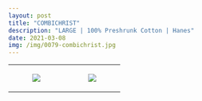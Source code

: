 ```yaml
---
layout: post
title: "COMBICHRIST"
description: "LARGE | 100% Preshrunk Cotton | Hanes"
date: 2021-03-08
img: /img/0079-combichrist.jpg
---
```




<table style="width:100%;"><tr><td style="vertical-align:top;">
      <figure class="tmblr-full" data-orig-height="2048" data-orig-width="1365" data-orig-src="https://concertshirts.netlify.app/shirts/0079/0079-01.jpg"><img src="https://64.media.tumblr.com/ccfb8dbf6dde6a45ec1b63d54cd87ee2/529388687a334c34-0f/s540x810/99be463de56b54ba5b8f773ca052e5bddcdc49b5.jpg" data-orig-height="2048" data-orig-width="1365" data-orig-src="https://concertshirts.netlify.app/shirts/0079/0079-01.jpg"/></figure></td>
    <td style="vertical-align:top;">
      <figure class="tmblr-full" data-orig-height="2048" data-orig-width="1365" data-orig-src="https://concertshirts.netlify.app/shirts/0079/0079-02.jpg"><img src="https://64.media.tumblr.com/c0b90bfc400a30c897cb9a7076f27df5/529388687a334c34-da/s540x810/59643d97d16b8dedf5c7e2f2098ef863322d39e6.jpg" data-orig-height="2048" data-orig-width="1365" data-orig-src="https://concertshirts.netlify.app/shirts/0079/0079-02.jpg"/></figure></td>
  </tr></table>
